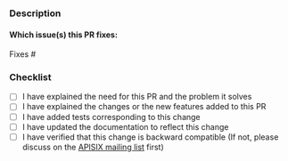 ### Description

<!-- Please include a summary of the change and which issue is fixed. -->
<!-- Please also include relevant motivation and context. -->

#### Which issue(s) this PR fixes:
<!--
*Automatically closes linked issue when PR is merged.
Usage: `Fixes #<issue number>`, or `Fixes (paste link of issue)`.
-->
Fixes #

### Checklist

- [ ] I have explained the need for this PR and the problem it solves
- [ ] I have explained the changes or the new features added to this PR
- [ ] I have added tests corresponding to this change
- [ ] I have updated the documentation to reflect this change
- [ ] I have verified that this change is backward compatible (If not, please discuss on the [APISIX mailing list](https://github.com/apache/apisix/tree/master#community) first)

<!--

Note

1. Mark the PR as draft until it's ready to be reviewed.
2. Always add/update tests for any changes unless you have a good reason.
3. Always update the documentation to reflect the changes made in the PR.
4. Make a new commit to resolve conversations instead of `push -f`.
5. To resolve merge conflicts, merge master instead of rebasing.
6. Use "request review" to notify the reviewer after making changes.
7. Only a reviewer can mark a conversation as resolved.

-->
